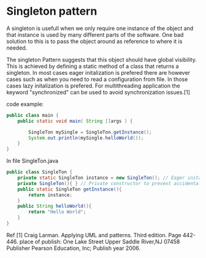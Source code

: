 # Singleton pattern
A singleton is usefull when we only require one instance of the object and that instance is used by many
different parts of the software.
One bad solution to this is to pass the object around as reference to where it is needed.
  
The singleton Pattern suggests that this object should have global visibility.
This is achieved by defining a static method of a class that returns a singleton. In most cases eager initalization is prefered there are however cases such as when you need to read a configuration from file. In those cases lazy initalization is prefered. For multithreading application the keyword "synchronized" can be used to avoid synchronization issues.[1]
  

code example:
```Java
public class main {
    public static void main( String []args ) {

        SingleTon mySingle = SingleTon.getInstance();
        System.out.println(mySingle.helloWorld());
    }
}
```
In file SingleTon.java
```Java
public class SingleTon {
    private static SingleTon instance = new SingleTon(); // Eager initalization.
    private SingleTon(){ } // Private constructor to prevent accidental reflection (creating a new singleton instance with new)
    public static SingleTon getInstance(){
        return instance;
    }
    public String helloWorld(){
        return "Hello World";
    }
}

```

Ref
[1] Craig Larman. Applying UML and patterns. Third edition. Page 442-446. place of publish: One Lake Street Upper Saddle River,NJ 07458 Publisher Pearson Education, Inc; Publish year 2006.


